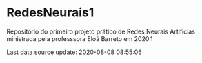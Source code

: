 # RedesNeurais1
Repositório do primeiro projeto prático de Redes Neurais Artificias ministrada pela professsora Eloá Barreto em 2020.1

Last data source update: 2020-08-08 08:55:06
